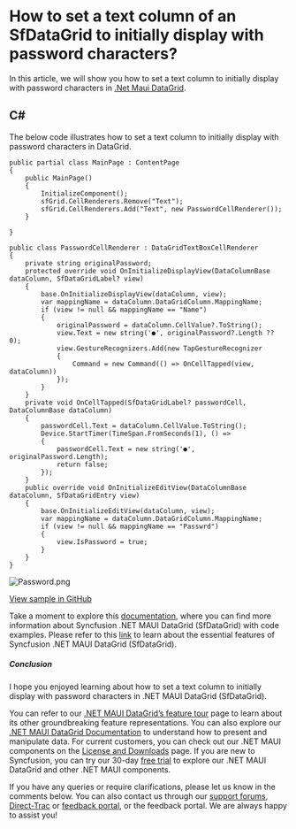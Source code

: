 # How to set a text column of an SfDataGrid to initially display with password characters?
In this article, we will show you how to set a text column to initially display with password characters in [.Net Maui DataGrid](https://www.syncfusion.com/maui-controls/maui-datagrid).

## C#
The below code illustrates how to set a text column to initially display with password characters in DataGrid.
```
public partial class MainPage : ContentPage
{
    public MainPage()
    {
        InitializeComponent();
        sfGrid.CellRenderers.Remove("Text");
        sfGrid.CellRenderers.Add("Text", new PasswordCellRenderer());
    }

}

public class PasswordCellRenderer : DataGridTextBoxCellRenderer
{
    private string originalPassword;
    protected override void OnInitializeDisplayView(DataColumnBase dataColumn, SfDataGridLabel? view)
    {
        base.OnInitializeDisplayView(dataColumn, view);
        var mappingName = dataColumn.DataGridColumn.MappingName;
        if (view != null && mappingName == "Name")
        {
            originalPassword = dataColumn.CellValue?.ToString();
            view.Text = new string('●', originalPassword?.Length ?? 0);
            view.GestureRecognizers.Add(new TapGestureRecognizer
            {
                Command = new Command(() => OnCellTapped(view, dataColumn))
            });
        }
    }
    private void OnCellTapped(SfDataGridLabel? passwordCell, DataColumnBase dataColumn)
    {
        passwordCell.Text = dataColumn.CellValue.ToString();
        Device.StartTimer(TimeSpan.FromSeconds(1), () =>
        {
            passwordCell.Text = new string('●', originalPassword.Length);
            return false;
        });
    }
    public override void OnInitializeEditView(DataColumnBase dataColumn, SfDataGridEntry view)
    {
        base.OnInitializeEditView(dataColumn, view);
        var mappingName = dataColumn.DataGridColumn.MappingName;
        if (view != null && mappingName == "Passwrd")
        {
            view.IsPassword = true;
        }
    }
}
```
![Password.png](https://support.syncfusion.com/kb/agent/attachment/article/17058/inline?token=eyJhbGciOiJodHRwOi8vd3d3LnczLm9yZy8yMDAxLzA0L3htbGRzaWctbW9yZSNobWFjLXNoYTI1NiIsInR5cCI6IkpXVCJ9.eyJpZCI6IjI3OTMyIiwib3JnaWQiOiIzIiwiaXNzIjoic3VwcG9ydC5zeW5jZnVzaW9uLmNvbSJ9.8oAnP-UapfeaU3CYZEoCFU8bXWHC7GIu9o5z-Tzf8gI)

[View sample in GitHub](https://github.com/SyncfusionExamples/How-to-set-a-text-column-of-an-SfDataGrid-to-initially-display-with-password-characters)

Take a moment to explore this [documentation](https://help.syncfusion.com/maui/datagrid/overview), where you can find more information about Syncfusion .NET MAUI DataGrid (SfDataGrid) with code examples. Please refer to this [link](https://www.syncfusion.com/maui-controls/maui-datagrid) to learn about the essential features of Syncfusion .NET MAUI DataGrid (SfDataGrid).
 
##### Conclusion
 
I hope you enjoyed learning about how to set a text column to initially display with password characters in .NET MAUI DataGrid (SfDataGrid).
 
You can refer to our [.NET MAUI DataGrid’s feature tour](https://www.syncfusion.com/maui-controls/maui-datagrid) page to learn about its other groundbreaking feature representations. You can also explore our [.NET MAUI DataGrid Documentation](https://help.syncfusion.com/maui/datagrid/getting-started) to understand how to present and manipulate data. 
For current customers, you can check out our .NET MAUI components on the [License and Downloads](https://www.syncfusion.com/sales/teamlicense) page. If you are new to Syncfusion, you can try our 30-day [free trial](https://www.syncfusion.com/downloads/maui) to explore our .NET MAUI DataGrid and other .NET MAUI components.
 
If you have any queries or require clarifications, please let us know in the comments below. You can also contact us through our [support forums](https://www.syncfusion.com/forums), [Direct-Trac](https://support.syncfusion.com/create) or [feedback portal](https://www.syncfusion.com/feedback/maui?control=sfdatagrid), or the feedback portal. We are always happy to assist you!
